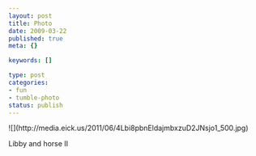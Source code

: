 ```yaml
--- 
layout: post
title: Photo
date: 2009-03-22
published: true
meta: {}

keywords: []

type: post
categories: 
- fun
- tumble-photo
status: publish
---
```

<div class="figure">            ![](http://media.eick.us/2011/06/4Lbi8pbnEldajmbxzuD2JNsjo1_500.jpg)        </div>

Libby and horse II

